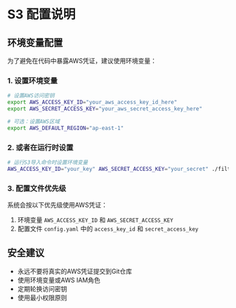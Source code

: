 # S3 配置说明

## 环境变量配置

为了避免在代码中暴露AWS凭证，建议使用环境变量：

### 1. 设置环境变量

```bash
# 设置AWS访问密钥
export AWS_ACCESS_KEY_ID="your_aws_access_key_id_here"
export AWS_SECRET_ACCESS_KEY="your_aws_secret_access_key_here"

# 可选：设置AWS区域
export AWS_DEFAULT_REGION="ap-east-1"
```

### 2. 或者在运行时设置

```bash
# 运行S3导入命令时设置环境变量
AWS_ACCESS_KEY_ID="your_key" AWS_SECRET_ACCESS_KEY="your_secret" ./filteringData import-s3 112,103,105
```

### 3. 配置文件优先级

系统会按以下优先级使用AWS凭证：
1. 环境变量 `AWS_ACCESS_KEY_ID` 和 `AWS_SECRET_ACCESS_KEY`
2. 配置文件 `config.yaml` 中的 `access_key_id` 和 `secret_access_key`

## 安全建议

- 永远不要将真实的AWS凭证提交到Git仓库
- 使用环境变量或AWS IAM角色
- 定期轮换访问密钥
- 使用最小权限原则
